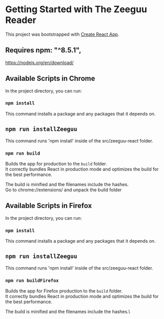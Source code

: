 # Getting Started with The Zeeguu Reader

This project was bootstrapped with [Create React App](https://github.com/facebook/create-react-app).

## Requires  npm: "^8.5.1",
https://nodejs.org/en/download/

## Available Scripts in Chrome
In the project directory, you can run:

### `npm install` 
This command installs a package and any packages that it depends on.

## `npm run installZeeguu`
This command runs 'npm install' inside of the src/zeeguu-react folder.

### `npm run build`

Builds the app for production to the `build` folder.\
It correctly bundles React in production mode and optimizes the build for the best performance.

The build is minified and the filenames include the hashes.\
Go to chrome://extensions/ and unpack the build folder

## Available Scripts in Firefox

In the project directory, you can run:

### `npm install`

This command installs a package and any packages that it depends on.

## `npm run installZeeguu`

This command runs 'npm install' inside of the src/zeeguu-react folder.

### `npm run buildFirefox`

Builds the app for Firefox production to the `build` folder.\
It correctly bundles React in production mode and optimizes the build for the best performance.

The build is minified and the filenames include the hashes.\